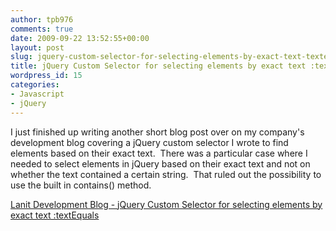 ```yaml
---
author: tpb976
comments: true
date: 2009-09-22 13:52:55+00:00
layout: post
slug: jquery-custom-selector-for-selecting-elements-by-exact-text-textequals
title: jQuery Custom Selector for selecting elements by exact text :textEquals
wordpress_id: 15
categories:
- Javascript
- jQuery
---
```


I just finished up writing another short blog post over on my company's development blog covering a jQuery custom selector I wrote to find elements based on their exact text.  There was a particular case where I needed to select elements in jQuery based on their exact text and not on whether the text contained a certain string.  That ruled out the possibility to use the built in contains() method.

[Lanit Development Blog - jQuery Custom Selector for selecting elements by exact text :textEquals](http://lanitdev.wordpress.com/2009/09/22/jquery-custom-selector-for-selecting-elements-by-exact-text-textequals/)

